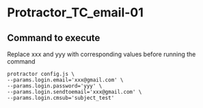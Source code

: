 # Protractor_TC_email-01

## Command to execute 

Replace xxx and yyy with corresponding values before running the command

    protractor config.js \
    --params.login.email='xxx@gmail.com' \
    --params.login.password='yyy' \
    --params.login.sendtoemail='xxx@gmail.com' \
    --params.login.cmsub='subject_test'
